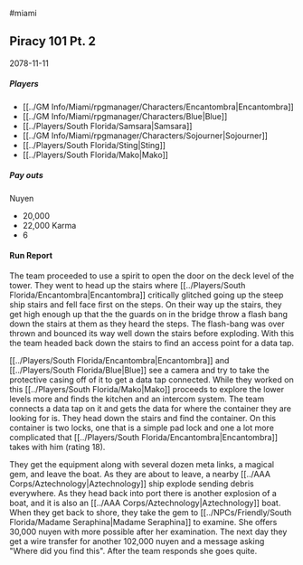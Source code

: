 #miami 
## Piracy 101 Pt. 2
2078-11-11
##### Players
- [[../GM Info/Miami/rpgmanager/Characters/Encantombra|Encantombra]]
- [[../GM Info/Miami/rpgmanager/Characters/Blue|Blue]]
- [[../Players/South Florida/Samsara|Samsara]]
- [[../GM Info/Miami/rpgmanager/Characters/Sojourner|Sojourner]]
- [[../Players/South Florida/Sting|Sting]]
- [[../Players/South Florida/Mako|Mako]]
##### Pay outs
Nuyen
- 20,000
- 22,000
Karma
- 6

#### Run Report
The team proceeded to use a spirit to open the door on the deck level of the tower. They went to head up the stairs where [[../Players/South Florida/Encantombra|Encantombra]] critically glitched going up the steep ship stairs and fell face first on the steps. On their way up the stairs, they get high enough up that the the guards on in the bridge throw a flash bang down the stairs at them as they heard the steps. The flash-bang was over thrown and bounced its way well down the stairs before exploding. With this the team headed back down the stairs to find an access point for a data tap.

[[../Players/South Florida/Encantombra|Encantombra]] and [[../Players/South Florida/Blue|Blue]] see a camera and try to take the protective casing off of it to get a data tap connected. While they worked on this [[../Players/South Florida/Mako|Mako]] proceeds to explore the lower levels more and finds the kitchen and an intercom system. The team connects a data tap on it and gets the data for where the container they are looking for is. They head down the stairs and find the container. On this container is two locks, one that is a simple pad lock and one a lot more complicated that [[../Players/South Florida/Encantombra|Encantombra]] takes with him (rating 18). 

They get the equipment along with several dozen meta links, a magical gem, and leave the boat. As they are about to leave, a nearby [[../AAA Corps/Aztechnology|Aztechnology]] ship explode sending debris everywhere. As they head back into port there is another explosion of a boat, and it is also an [[../AAA Corps/Aztechnology|Aztechnology]] boat. When they get back to shore, they take the gem to [[../NPCs/Friendly/South Florida/Madame Seraphina|Madame Seraphina]] to examine. She offers 30,000 nuyen with more possible after her examination. The next day they get a wire transfer for another 102,000 nuyen and a message asking "Where did you find this". After the team responds she goes quite.